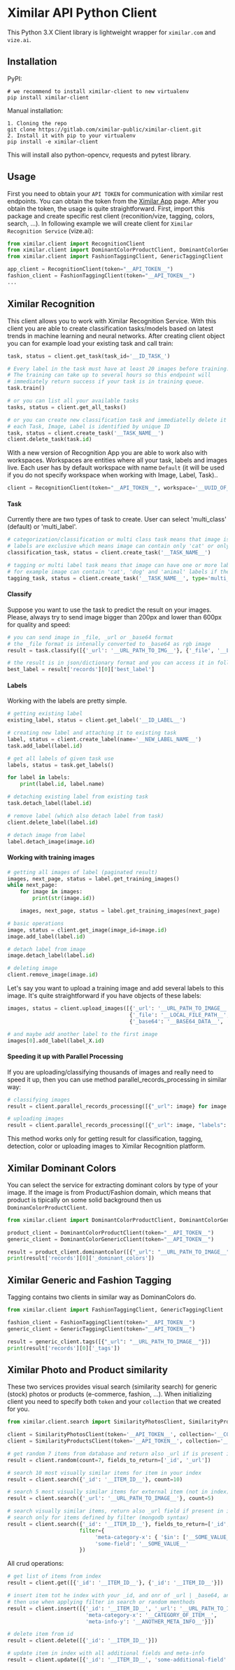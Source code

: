 # Ximilar API Python Client

This Python 3.X Client library is lightweight wrapper for `ximilar.com` and `vize.ai`. 

## Installation

PyPI:

    # we recommend to install ximilar-client to new virtualenv
    pip install ximilar-client

Manual installation:

    1. Cloning the repo
    git clone https://gitlab.com/ximilar-public/ximilar-client.git
    2. Install it with pip to your virtualenv
    pip install -e ximilar-client


This will install also python-opencv, requests and pytest library.

##  Usage

First you need to obtain your `API TOKEN` for communication with ximilar rest endpoints. You can obtain the token from the [Ximilar App](https://app.ximilar.com/) page. 
After you obtain the token, the usage is quite straightforward. First, import this package and create specific rest client (reconition/vize, tagging, colors, search, ...).  In following example we will create client for `Ximilar Recognition Service` (vize.ai): 

```python
from ximilar.client import RecognitionClient
from ximilar.client import DominantColorProductClient, DominantColorGenericClient
from ximilar.client import FashionTaggingClient, GenericTaggingClient

app_client = RecognitionClient(token="__API_TOKEN__")
fashion_client = FashionTaggingClient(token="__API_TOKEN__")
...
```


## Ximilar Recognition
This client allows you to work with Ximilar Recognition Service. With this client you are able to create classification tasks/models based on latest trends in machine learning and neural networks.
After creating client object you can for example load your existing task and call train:

```python
task, status = client.get_task(task_id='__ID_TASK_')

# Every label in the task must have at least 20 images before training.
# The training can take up to several hours so this endpoint will 
# immediately return success if your task is in training queue.
task.train() 

# or you can list all your available tasks
tasks, status = client.get_all_tasks()

# or you can create new classification task and immediatelly delete it
# each Task, Image, Label is identified by unique ID
task, status = client.create_task('__TASK_NAME__')
client.delete_task(task.id) 
```

With a new version of Recognition App you are able to work also with workspaces. Workspaces are entities where all your task, labels and images live. Each user has by default workspace with name `Default` (it will be used if you do not specify workspace when working with Image, Label, Task)..

```python
client = RecognitionClient(token="__API_TOKEN__", workspace='__UUID_OF_YOUR_WORKSPACE__')
```

#### Task

Currently there are two types of task to create. User can select 'multi_class' (default) or 'multi_label'.

```python
# categorization/classification or multi class task means that image is assigned to exactly one label
# labels are exclusive which means image can contain only 'cat' or only 'dog'
classification_task, status = client.create_task('__TASK_NAME__')

# tagging or multi label task means that image can have one or more labels
# for example image can contain 'cat', 'dog' and 'animal' labels if there are on the picture
tagging_task, status = client.create_task('__TASK_NAME__', type='multi_label')
```

#### Classify

Suppose you want to use the task to predict the result on your images. Please, always try to send image bigger than 200px and lower than 600px for quality and speed:

```python
# you can send image in _file, _url or _base64 format
# the _file format is intenally converted to _base64 as rgb image
result = task.classify([{'_url': '__URL_PATH_TO_IMG__'}, {'_file', '__LOCAL_FILE_PATH__'}, {'_base64': '__BASE64_DATA__'}])

# the result is in json/dictionary format and you can access it in following way:
best_label = result['records'][0]['best_label']
```

#### Labels

Working with the labels are pretty simple.

```python
# getting existing label
existing_label, status = client.get_label('__ID_LABEL__')

# creating new label and attaching it to existing task
label, status = client.create_label(name='__NEW_LABEL_NAME__')
task.add_label(label.id)

# get all labels of given task use
labels, status = task.get_labels()

for label in labels:
    print(label.id, label.name)

# detaching existing label from existing task
task.detach_label(label.id)

# remove label (which also detach label from task)
client.delete_label(label.id)

# detach image from label
label.detach_image(image.id)
```

#### Working with training images

```python
# getting all images of label (paginated result)
images, next_page, status = label.get_training_images()
while next_page:
    for image in images:
        print(str(image.id))

    images, next_page, status = label.get_training_images(next_page)

# basic operations
image, status = client.get_image(image_id=image.id)
image.add_label(label.id)

# detach label from image
image.detach_label(label.id)

# deleting image 
client.remove_image(image.id)
```

Let's say you want to upload a training image and add several labels to this image.
It's quite straightforward if you have objects of these labels:

```python
images, status = client.upload_images([{'_url': '__URL_PATH_TO_IMAGE__', 'labels': [label.id for label in labels]},
                                       {'_file': '__LOCAL_FILE_PATH__', 'labels': [label.id for label in labels]},
                                       {'_base64': '__BASE64_DATA__', 'labels': [label.id for label in labels]}])

# and maybe add another label to the first image
images[0].add_label(label_X.id)
```

#### Speeding it up with Parallel Processing

If you are uploading/classifying thousands of images and really need to speed it up, then you can use method parallel_records_processing in similar way:

```python
# classifying images
result = client.parallel_records_processing([{"_url": image} for image in images], method=task.classify, output=True, max_workers=3)

# uploading images
result = client.parallel_records_processing([{"_url": image, "labels": ["__LABEL_ID_1__"]} for image in images], method=client.upload_images, output=True)
```

This method works only for getting result for classification, tagging, detection, color or uploading images to Ximilar Recognition platform.

## Ximilar Dominant Colors

You can select the service for extracting dominant colors by type of your image. If the image is from Product/Fashion domain, which means that product is tipically on some solid background then us `DominanColorProductClient`.

```python
from ximilar.client import DominantColorProductClient, DominantColorGenericClient

product_client = DominantColorProductClient(token="__API_TOKEN__")
generic_client = DominantColorGenericClient(token="__API_TOKEN__")

result = product_client.dominantcolor([{"_url": "__URL_PATH_TO_IMAGE__"}])
print(result['records'][0]['_dominant_colors'])
```

## Ximilar Generic and Fashion Tagging

Tagging contains two clients in similar way as DominanColors do.

```python
from ximilar.client import FashionTaggingClient, GenericTaggingClient

fashion_client = FashionTaggingClient(token="__API_TOKEN__")
generic_client = GenericTaggingClient(token="__API_TOKEN__")

result = generic_client.tags([{"_url": "__URL_PATH_TO_IMAGE__"}])
print(result['records'][0]['_tags'])
```

## Ximilar Photo and Product similarity

These two services provides visual search (similarity search) for generic (stock) photos or products (e-commerce, fashion, ...).
When initializing client you need to specify both `token` and your `collection` that we created for you.

```python
from ximilar.client.search import SimilarityPhotosClient, SimilarityProductsClient

client = SimilarityPhotosClient(token='__API_TOKEN__', collection='__COLLECTION_ID__')
client = SimilarityProductsClient(token='__API_TOKEN__', collection='__COLLECTION_ID__')

# get random 7 items from database and return also _url if is present in item
result = client.random(count=7, fields_to_return=['_id', '_url'])

# search 10 most visually similar items for item in your index
result = client.search({'_id': '__ITEM_ID__'}, count=10)

# search 5 most visually similar items for external item (not in index) defined by _url field
result = client.search({'_url': '__URL_PATH_TO_IMAGE__'}, count=5)

# search visually similar items, return also _url field if present in item and 
# search only for items defined by filter (mongodb syntax)
result = client.search({'_id': '__ITEM_ID__'}, fields_to_return=['_id', '_url'],
                       filter={
                            'meta-category-x': { '$in': ['__SOME_VALUE_1__', '__SOME_VALUE_2__']},
                            'some-field': '__SOME_VALUE__'
                       })
```

All crud operations:

```python
# get list of items from index
result = client.get([{'_id': '__ITEM_ID__'}, {'_id': '__ITEM_ID__'}])

# insert item tot he index with your _id, and onr of _url | _base64, and other fields (meta-info) which you can 
# then use when applying filter in search or random menthods
result = client.insert([{'_id': '__ITEM_ID__', '_url': '__URL_PATH_TO_IMAGE__',
                         'meta-category-x': '__CATEGORY_OF_ITEM__',
                         'meta-info-y': '__ANOTHER_META_INFO__'}])

# delete item from id
result = client.delete([{'_id': '__ITEM_ID__'}])

# update item in index with all additional fields and meta-info
result = client.update([{'_id': '__ITEM_ID__', 'some-additional-field': '__VALUE__'}])
```
